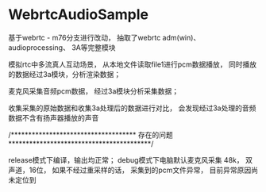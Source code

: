 # WebrtcAudioSample

基于webrtc - m76分支进行改动， 抽取了webrtc  adm(win)、 audioprocessing、 3A等完整模块

模拟rtc中多流真人互动场景， 从本地文件读取file1进行pcm数据播放， 同时播放的数据经过3a模块，分析渲染数据；

麦克风采集音频pcm数据， 经过3a模块分析采集数据；

收集采集的原始数据和收集3a处理后的数据进行对比， 会发现经过3a处理的音频数据不含有扬声器播放的声音


/************************************ 存在的问题 *****************************************/

release模式下编译，输出均正常；
debug模式下电脑默认麦克风采集 48k， 双声道，16位， 如果不经过重采样的话， 采集到的pcm文件异常， 目前异常原因尚未定位到
